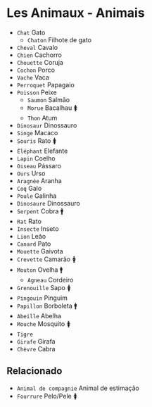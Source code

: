 # Les Animaux - Animais

-   `Chat` Gato
    -   `Chaton` Filhote de gato
-   `Cheval` Cavalo
-   `Chien` Cachorro
-   `Chouette` Coruja
-   `Cochon` Porco
-   `Vache` Vaca
-   `Perroquet` Papagaio
-   `Poisson` Peixe
    -   `Saumon` Salmão
    -   `Morue` Bacalhau 🚺
    -   `Thon` Atum
-   `Dinosaur` Dinossauro
-   `Singe` Macaco
-   `Souris` Rato 🚺
-   `Éléphant` Elefante
-   `Lapin` Coelho
-   `Oiseau` Pássaro
-   `Ours` Urso
-   `Aragnée` Aranha
-   `Coq` Galo
-   `Poule` Galinha
-   `Dinosaure` Dinossauro
-   `Serpent` Cobra 🚹
-   `Rat` Rato
-   `Insecte` Inseto
-   `Lion` Leão
-   `Canard` Pato
-   `Mouette` Gaivota
-   `Crevette` Camarão 🚺
-   `Mouton` Ovelha 🚹
    -   `Agneau` Cordeiro
-   `Grenouille` Sapo 🚺
-   `Pingouin` Pinguim
-   `Papillon` Borboleta 🚹
-   `Abeille` Abelha
-   `Mouche` Mosquito 🚺
-   `Tigre`
-   `Girafe` Girafa
-   `Chèvre` Cabra

## Relacionado

-   `Animal de compagnie` Animal de estimação
-   `Fourrure` Pelo/Pele 🚺

